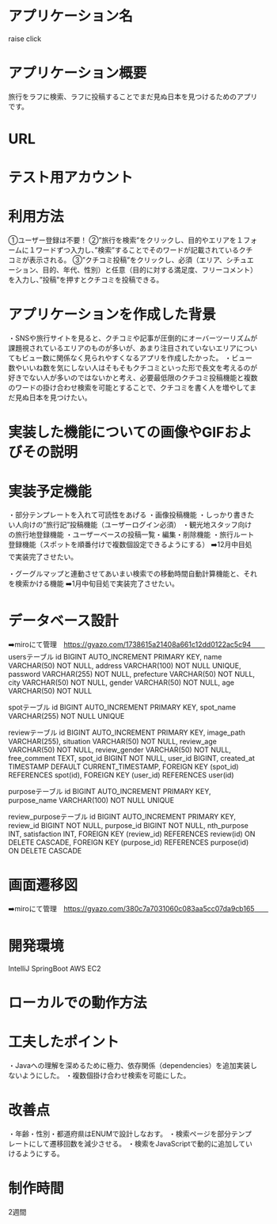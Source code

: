 # アプリケーション名
raise click

# アプリケーション概要
旅行をラフに検索、ラフに投稿することでまだ見ぬ日本を見つけるためのアプリです。

# URL

# テスト用アカウント

# 利用方法
①ユーザー登録は不要！
②”旅行を検索”をクリックし、目的やエリアを１フォームに１ワードずつ入力し、”検索”することでそのワードが記載されているクチコミが表示される。
③”クチコミ投稿”をクリックし、必須（エリア、シチュエーション、目的、年代、性別）と任意（目的に対する満足度、フリーコメント）を入力し、”投稿”を押すとクチコミを投稿できる。

# アプリケーションを作成した背景
・SNSや旅行サイトを見ると、クチコミや記事が圧倒的にオーバーツーリズムが課題視されているエリアのものが多いが、あまり注目されていないエリアについてもビュー数に関係なく見られやすくなるアプリを作成したかった。
・ビュー数やいいね数を気にしない人はそもそもクチコミといった形で長文を考えるのが好きでない人が多いのではないかと考え、必要最低限のクチコミ投稿機能と複数のワードの掛け合わせ検索を可能とすることで、クチコミを書く人を増やしてまだ見ぬ日本を見つけたい。

# 実装した機能についての画像やGIFおよびその説明

# 実装予定機能
・部分テンプレートを入れて可読性をあげる
・画像投稿機能
・しっかり書きたい人向けの”旅行記”投稿機能（ユーザーログイン必須）
・観光地スタッフ向けの旅行地登録機能
・ユーザーベースの投稿一覧・編集・削除機能
・旅行ルート登録機能（スポットを順番付けで複数個設定できるようにする）
➡️12月中目処で実装完了させたい。

・グーグルマップと連動させてあいまい検索での移動時間自動計算機能と、それを検索かける機能
➡️1月中旬目処で実装完了させたい。

# データベース設計
➡️miroにて管理　https://gyazo.com/1738615a21408a661c12dd0122ac5c94　　
usersテーブル
 id          BIGINT AUTO_INCREMENT PRIMARY KEY,
 name        VARCHAR(50) NOT NULL,
 address     VARCHAR(100) NOT NULL UNIQUE,
 password    VARCHAR(255) NOT NULL,
 prefecture  VARCHAR(50) NOT NULL,
 city        VARCHAR(50) NOT NULL,
 gender      VARCHAR(50) NOT NULL,
 age         VARCHAR(50) NOT NULL

 spotテーブル
  id BIGINT AUTO_INCREMENT PRIMARY KEY,
  spot_name VARCHAR(255) NOT NULL UNIQUE

 reviewテーブル
 id            BIGINT AUTO_INCREMENT PRIMARY KEY,
 image_path    VARCHAR(255),
 situation     VARCHAR(50) NOT NULL,
 review_age    VARCHAR(50) NOT NULL,
 review_gender VARCHAR(50) NOT NULL,
 free_comment  TEXT,
 spot_id       BIGINT NOT NULL,
 user_id       BIGINT,
 created_at    TIMESTAMP DEFAULT CURRENT_TIMESTAMP,
 FOREIGN KEY (spot_id) REFERENCES spot(id),
 FOREIGN KEY (user_id) REFERENCES user(id)

 purposeテーブル
 id            BIGINT AUTO_INCREMENT PRIMARY KEY,
 purpose_name  VARCHAR(100) NOT NULL UNIQUE

 review_purposeテーブル
 id            BIGINT AUTO_INCREMENT PRIMARY KEY,
 review_id     BIGINT NOT NULL,
 purpose_id    BIGINT NOT NULL,
 nth_purpose   INT,
 satisfaction  INT,
 FOREIGN KEY (review_id) REFERENCES review(id) ON DELETE CASCADE,
 FOREIGN KEY (purpose_id) REFERENCES purpose(id) ON DELETE CASCADE


# 画面遷移図
➡️miroにて管理　https://gyazo.com/380c7a7031060c083aa5cc07da9cb165　　

# 開発環境
IntelliJ
SpringBoot
AWS EC2

# ローカルでの動作方法

# 工夫したポイント
・Javaへの理解を深めるために極力、依存関係（dependencies）を追加実装しないようにした。
・複数個掛け合わせ検索を可能にした。

# 改善点
・年齢・性別・都道府県はENUMで設計しなおす。
・検索ページを部分テンプレートにして遷移回数を減少させる。
・検索をJavaScriptで動的に追加していけるようにする。


# 制作時間
2週間
